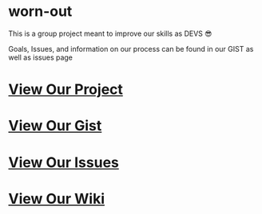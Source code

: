 # worn-out

This is a group project meant to improve our skills as DEVS 😎

Goals, Issues, and information on our process can be found in our GIST as well as issues page

# [View Our Project](https://github.com/users/FlameRender/projects/1) 
# [View Our Gist](https://gist.github.com/FlameRender/bea3fca3546f3b9422d55f65feda8669#feature-goals)
# [View Our Issues](https://github.com/FlameRender/worn-out/issues)
# [View Our Wiki](https://github.com/FlameRender/worn-out/wiki)




